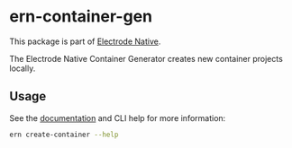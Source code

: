 # ern-container-gen

This package is part of [Electrode Native][1].

The Electrode Native Container Generator creates new container projects locally.

## Usage

See the [documentation][2] and CLI help for more information:

```sh
ern create-container --help
```

[1]: https://native.electrode.io/
[2]: https://native.electrode.io/cli-commands/create-container
